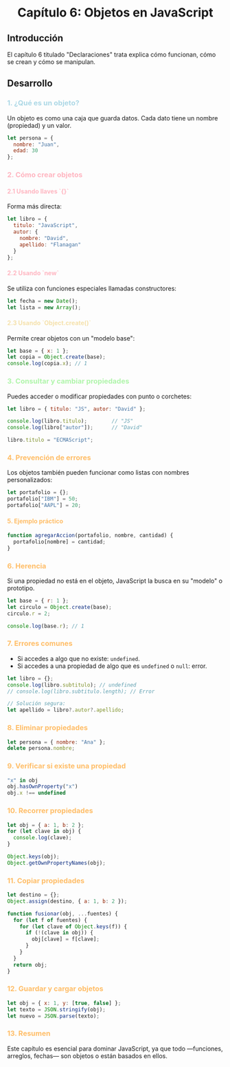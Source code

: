 <center><h1>Capítulo 6: Objetos en JavaScript</h1></center>

## Introducción
El capítulo 6 titulado "Declaraciones" trata explica cómo funcionan, cómo se crean y cómo se manipulan.

## Desarrollo
<h3 style="color:lightblue">1. ¿Qué es un objeto?</h3>

Un objeto es como una caja que guarda datos. Cada dato tiene un nombre (propiedad) y un valor.

```js
let persona = {
  nombre: "Juan",
  edad: 30
};
```

<h3 style="color:lightpink">2. Cómo crear objetos</h3>

<h4 style="color:lightpink">2.1 Usando llaves `{}`</h4>

Forma más directa:

```js
let libro = {
  titulo: "JavaScript",
  autor: {
    nombre: "David",
    apellido: "Flanagan"
  }
};
```

<h4 style="color:lightpink">2.2 Usando `new`</h4>

Se utiliza con funciones especiales llamadas constructores:

```js
let fecha = new Date();
let lista = new Array();
```

<h4 style="color:#f5e1ab">2.3 Usando `Object.create()`</h4>

Permite crear objetos con un "modelo base":

```js
let base = { x: 1 };
let copia = Object.create(base);
console.log(copia.x); // 1
```

<h3 style="color:#b0f5ab">3. Consultar y cambiar propiedades</h3>

Puedes acceder o modificar propiedades con punto o corchetes:

```js
let libro = { titulo: "JS", autor: "David" };

console.log(libro.titulo);        // "JS"
console.log(libro["autor"]);      // "David"

libro.titulo = "ECMAScript";
```

<h3 style="color:#ffbe69">4. Prevención de errores</h3>

Los objetos también pueden funcionar como listas con nombres personalizados:

```js
let portafolio = {};
portafolio["IBM"] = 50;
portafolio["AAPL"] = 20;
```

<h4 style="color:#ffbe69">5. Ejemplo práctico</h4>

```js
function agregarAccion(portafolio, nombre, cantidad) {
  portafolio[nombre] = cantidad;
}
```

<h3 style="color:#ffbe69">6. Herencia</h3>

Si una propiedad no está en el objeto, JavaScript la busca en su "modelo" o prototipo.

```js
let base = { r: 1 };
let circulo = Object.create(base);
circulo.r = 2;

console.log(base.r); // 1
```

<h3 style="color:#ffbe69">7. Errores comunes</h3>

- Si accedes a algo que no existe: `undefined`.
- Si accedes a una propiedad de algo que es `undefined` o `null`: error.

```js
let libro = {};
console.log(libro.subtitulo); // undefined
// console.log(libro.subtitulo.length); // Error

// Solución segura:
let apellido = libro?.autor?.apellido;
```

<h3 style="color:#ffbe69">8. Eliminar propiedades</h3>

```js
let persona = { nombre: "Ana" };
delete persona.nombre;
```

<h3 style="color:#ffbe69">9. Verificar si existe una propiedad</h3>

```js
"x" in obj
obj.hasOwnProperty("x")
obj.x !== undefined
```

<h3 style="color:#ffbe69">10. Recorrer propiedades</h3>

```js
let obj = { a: 1, b: 2 };
for (let clave in obj) {
  console.log(clave);
}
```

```js
Object.keys(obj);
Object.getOwnPropertyNames(obj);
```

<h3 style="color:#ffbe69">11. Copiar propiedades</h3>

```js
let destino = {};
Object.assign(destino, { a: 1, b: 2 });
```

```js
function fusionar(obj, ...fuentes) {
  for (let f of fuentes) {
    for (let clave of Object.keys(f)) {
      if (!(clave in obj)) {
        obj[clave] = f[clave];
      }
    }
  }
  return obj;
}
```

<h3 style="color:#ffbe69">12. Guardar y cargar objetos</h3>

```js
let obj = { x: 1, y: [true, false] };
let texto = JSON.stringify(obj);
let nuevo = JSON.parse(texto);
```

<h3 style="color:#ffbe69">13. Resumen</h3>

Este capítulo es esencial para dominar JavaScript, ya que todo —funciones, arreglos, fechas— son objetos o están basados en ellos.
